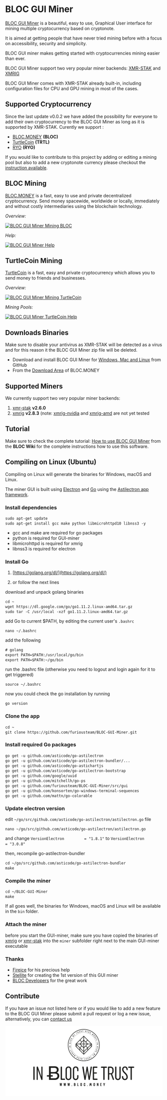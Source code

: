 # **BLOC GUI Miner**

[BLOC GUI Miner](https://wiki.bloc.money/mining/bloc-gui-miner/) is a beautiful, easy to use, Graphical User interface for mining multiple cryptocurrency based on cryptonote.

It is aimed at getting people that have never tried mining before with a focus on accessibility, security and simplicity.

BLOC GUI miner makes getting started with cryptocurrencies mining easier than ever.

BLOC GUI Miner support two very popular miner backends: [XMR-STAK](https://github.com/fireice-uk/xmr-stak) and [XMRIG](https://github.com/xmrig/xmrig)

BLOC GUI Miner comes with XMR-STAK already built-in, including configuration files for CPU and GPU mining in most of the cases.

## **Supported Cryptocurrency**

Since the last update v0.0.2 we have added the possibility for everyone to add their own cryptocurrency to the BLOC GUI Miner as long as it is supported by XMR-STAK. Curently we support :

- [BLOC.MONEY](https://bloc.money) **(BLOC)**
- [TurtleCoin](https://turtlecoin.lol) **(TRTL)**
- [RYO](https://ryo-currency.com) **(RYO)**

If you would like to contribute to this project by adding or editing a mining pool but also to add a new cryptonote currency please checkout the [instruction available](https://github.com/furiousteam/BLOC-GUI-Miner/tree/original-miners/coins).

## BLOC Mining

[BLOC.MONEY](https://bloc.money) is a fast, easy to use and private decentralized cryptocurrency. Send money spacewide, worldwide or locally, immediately and without costly intermediaries using the blockchain technology.

*Overview:*

[![BLOC GUI Miner Mining BLOC](https://wiki.bloc.money/mining/images/BLOC-GUI-MINER/bloc-mining.png)](https://wiki.bloc.money/mining/bloc-gui-miner/)

*Help:*

[![BLOC GUI Miner Help](https://wiki.bloc.money/mining/images/BLOC-GUI-MINER/bloc-help.png)](https://wiki.bloc.money/mining/bloc-gui-miner/)

## TurtleCoin Mining

[TurtleCoin](https://github.com/turtlecoin/turtlecoin) is a fast, easy and private cryptocurrency which allows you to send money to friends and businesses.

*Overview:*

[![BLOC GUI Miner Mining TurtleCoin](https://wiki.bloc.money/mining/images/BLOC-GUI-MINER/mining-turtlecoin.png)](https://wiki.bloc.money/mining/bloc-gui-miner/#mining-turtlecoin-trtl)

*Mining Pools:*

[![BLOC GUI Miner TurtleCoin Help](https://wiki.bloc.money/mining/images/BLOC-GUI-MINER/trtl-settings.png)](https://wiki.bloc.money/mining/bloc-gui-miner/#mining-turtlecoin-trtl)

## Downloads Binaries

Make sure to disable your antivirus as XMR-STAK will be detected as a virus and for this reason it the BLOC GUI Miner zip file will be deleted.

- Download and install BLOC GUI Miner for [Windows, Mac and Linux](https://github.com/furiousteam/GUI-miner/releases/latest) from GitHub
- From the [Download Area](https://bloc.money/download) of BLOC.MONEY

## Supported Miners

We currently support two very popular miner backends:

1. [xmr-stak](https://github.com/fireice-uk/xmr-stak) **v2.6.0**
2. [xmrig](https://github.com/xmrig/xmrig) **v2.8.3** (note: [xmrig-nvidia](https://github.com/xmrig/xmrig-nvidia) and [xmrig-amd](https://github.com/xmrig/xmrig-amd) are not yet tested

## Tutorial

Make sure to check the complete tutorial: [How to use BLOC GUI Miner](https://github.com/fireice-uk/xmr-stak) from the **BLOC Wiki** for the complete instructions how to use this software.

## Compiling on Linux (Ubuntu)

Compiling on Linux will generate the binaries for Windows, macOS and Linux.

The miner GUI is built using [Electron](https://electronjs.org) and
[Go](https://golang.org) using the
[Astilectron app framework](https://github.com/asticode/astilectron).

### Install dependencies

```shell
sudo apt-get update
sudo apt-get install gcc make python libmicrohttpd10 libnss3 -y
```

- gcc and make are required for go packages  
- python is required for GUI-miner  
- libmicrohttpd is required for xmrig  
- libnss3 is required for electron  

### Install Go

1. [https://golang.org/dl/](https://golang.org/dl/)

2. or follow the next lines

download and unpack golang binaries

```shell
cd ~
wget https://dl.google.com/go/go1.11.2.linux-amd64.tar.gz
sudo tar -C /usr/local -xzf go1.11.2.linux-amd64.tar.gz
```

add Go to current $PATH, by editing the current user's `.bashrc`

```shell
nano ~/.bashrc 
```

add the following

```shell
# golang
export PATH=$PATH:/usr/local/go/bin
export PATH=$PATH:~/go/bin
```

run the .bashrc file (otherwise you need to logout and login again for it to get triggered)

```shell
source ~/.bashrc
```

now you could check the go installation by running

```shell
go version
```

### Clone the app

```shell
cd ~
git clone https://github.com/furiousteam/BLOC-GUI-Miner.git
```

### Install required Go packages

```shell
go get -u github.com/asticode/go-astilectron
go get -u github.com/asticode/go-astilectron-bundler/...
go get -u github.com/asticode/go-astichartjs
go get -u github.com/asticode/go-astilectron-bootstrap
go get -u github.com/google/uuid
go get -u github.com/mitchellh/go-ps
go get -u github.com/furiousteam/BLOC-GUI-Miner/src/gui
go get -u github.com/konsorten/go-windows-terminal-sequences
go get -u github.com/mattn/go-colorable
```

### Update electron version

edit `~/go/src/github.com/asticode/go-astilectron/astilectron.go` file

```shell
nano ~/go/src/github.com/asticode/go-astilectron/astilectron.go
```

and change `VersionElectron         = "1.8.1"` to `VersionElectron         = "3.0.8"`

then, recompile go-astilectron-bundler

```shell
cd ~/go/src/github.com/asticode/go-astilectron-bundler
make
```

### Compile the miner

```shell
cd ~/BLOC-GUI-Miner
make
```

If all goes well, the binaries for Windows, macOS and Linux will be available in the `bin` folder.

### Attach the miner

before you start the GUI-miner, make sure you have copied the binaries of [xmrig](https://github.com/xmrig/xmrig) or [xmr-stak](https://github.com/fireice-uk/xmr-stak) into the `miner` subfolder right next to the main GUI-miner executable

### Thanks

- [Fireice](https://github.com/fireice-uk/xmr-stak) for his precious help
- [Stellite](https://github.com/stellitecoin/GUI-miner) for creating the 1st version of this GUI miner
- [BLOC Developers](https://github.com/furiousteam/BLOC) for the great work

## **Contribute**

If you have an issue not listed here or if you would like to add a new feature to the BLOC GUI Miner please submit a pull request or log a new issue, alternatively, you can [contact us](https://wiki.bloc.money/about/community/)


[![BLOC](DOCS/images/bloc-logo-intro.png)](https://bloc.money)